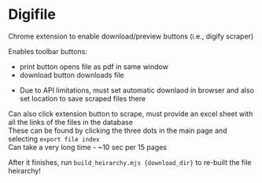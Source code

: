 # Digifile
Chrome extension to enable download/preview buttons (i.e., digify scraper)

Enables toolbar buttons:  
- print button opens file as pdf in same window
- download button downloads file

* Due to API limitations, must set automatic downlaod in browser and also set location to save scraped files there

Can also click extension button to scrape, must provide an excel sheet with all the links of the files in the database  
These can be found by clicking the three dots in the main page and selecting `export file index`  
Can take a very long time - ~10 sec per 15 pages  

After it finishes, run `build_heirarchy.mjs {download_dir}` to re-built the file heirarchy!
